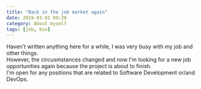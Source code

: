 ```yaml
---
title: "Back in the job market again"
date: 2019-03-01 09:29
category: About myself
tags: [job, bio]
---
```


Haven't written anything here for a while, I was very busy with my job and other things.  
However, the circusmstances changed and now I'm looking for a new job opportunities again because the project is about to finish.  
I'm open for any positions that are related to Software Development or/and DevOps.
